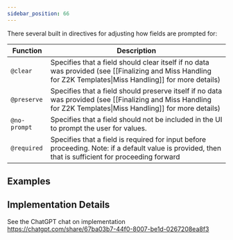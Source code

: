 ```yaml
---
sidebar_position: 66
---
```


There several built in directives for adjusting how fields are prompted for:

| Function     | Description                                                                                                                                                |
| ------------ | ---------------------------------------------------------------------------------------------------------------------------------------------------------- |
| `@clear`     | Specifies that a field should clear itself if no data was provided (see [[Finalizing and Miss Handling for Z2K Templates\|Miss Handling]] for more details)    |
| `@preserve`  | Specifies that a field should preserve itself if no data was provided (see [[Finalizing and Miss Handling for Z2K Templates\|Miss Handling]] for more details) |
| `@no-prompt` | Specifies that a field should not be included in the UI to prompt the user for values.                                                                     |
| `@required`  | Specifies that a field is required for input before proceeding. Note: if a default value is provided, then that is sufficient for proceeding forward       |

## Examples


## Implementation Details
See the ChatGPT chat on implementation 
https://chatgpt.com/share/67ba03b7-44f0-8007-be1d-0267208ea8f3

